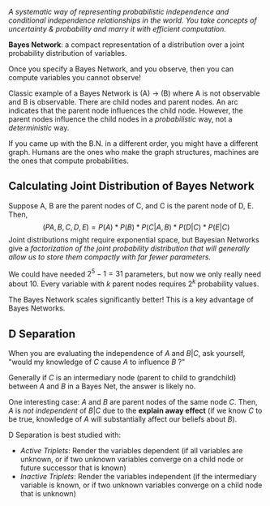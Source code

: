 *A systematic way of representing probabilistic independence and conditional independence relationships in the world. You take concepts of uncertainty & probability and marry it with efficient computation.* 

**Bayes Network**: a compact representation of a distribution over a joint probability distribution of variables. 

Once you specify a Bayes Network, and you observe, then you can compute variables you cannot observe!

Classic example of a Bayes Network is (A) -> (B) where A is not observable and B is observable. There are child nodes and parent nodes. An arc indicates that the parent node influences the child node. However, the parent nodes influence the child nodes in a *probabilistic* way, not a *deterministic* way.

If you came up with the B.N. in a different order, you might have a different graph. Humans are the ones who make the graph structures, machines are the ones that compute probabilities.

## Calculating Joint Distribution of Bayes Network
Suppose A, B are the parent nodes of C, and C is the parent node of D, E. Then,
$$(PA, B, C, D, E) = P(A) * P(B) * P(C|A, B) * P(D | C) * P(E | C)$$
Joint distributions might require exponential space, but Bayesian Networks give a *factorization of the joint probability distribution that will generally allow us to store them compactly with far fewer parameters.*

We could have needed $2^5 - 1 = 31$ parameters, but now we only really need about $10$. Every variable with $k$ parent nodes requires $2^k$ probability values.

The Bayes Network scales significantly better! This is a key advantage of Bayes Networks.

## D Separation
When you are evaluating the independence of $A$ and $B | C$, ask yourself, "would my knowledge of $C$ cause $A$ to influence $B$ ?" 

Generally if $C$ is an intermediary node (parent to child to grandchild) between $A$ and $B$ in a Bayes Net, the answer is likely no.

One interesting case: $A$ and $B$ are parent nodes of the same node $C$. Then, $A$ is *not independent* of $B|C$ due to the **explain away effect** (if we know $C$ to be true, knowledge of $A$ will substantially affect our beliefs about $B$). 

D Separation is best studied with:
- *Active Triplets*: Render the variables dependent (if all variables are unknown, or if two unknown variables converge on a child node or future successor that is known)
- *Inactive Triplets*: Render the variables independent (if the intermediary variable is known, or if two unknown variables converge on a child node that is unknown)




